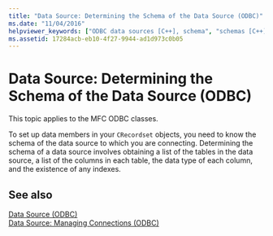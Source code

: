 ```yaml
---
title: "Data Source: Determining the Schema of the Data Source (ODBC)"
ms.date: "11/04/2016"
helpviewer_keywords: ["ODBC data sources [C++], schema", "schemas [C++], data sources", "data sources [C++], determining schema"]
ms.assetid: 17284acb-eb10-4f27-9944-ad1d973c0b05
---
```

# Data Source: Determining the Schema of the Data Source (ODBC)

This topic applies to the MFC ODBC classes.

To set up data members in your `CRecordset` objects, you need to know the schema of the data source to which you are connecting. Determining the schema of a data source involves obtaining a list of the tables in the data source, a list of the columns in each table, the data type of each column, and the existence of any indexes.

## See also

[Data Source (ODBC)](../../data/odbc/data-source-odbc.md)<br/>
[Data Source: Managing Connections (ODBC)](../../data/odbc/data-source-managing-connections-odbc.md)
